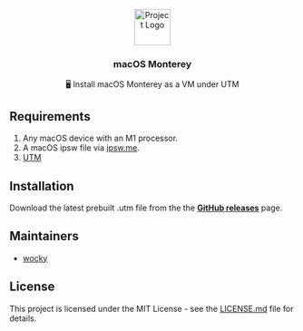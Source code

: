 <p align="center"><img src="https://upload.wikimedia.org/wikipedia/commons/thumb/1/1b/Apple_logo_grey.svg/1724px-Apple_logo_grey.svg.png" height="64" alt="Project Logo"></p>
<h3 align="center">macOS Monterey</h3>
<p align="center">🖥 Install macOS Monterey as a VM under UTM</p>

## Requirements

1. Any macOS device with an M1 processor.
2. A macOS ipsw file via [ipsw.me](https://ipsw.me/product/Mac).
3. [UTM](https://mac.getutm.app)

## Installation

Download the latest prebuilt .utm file from the the **[GitHub releases](https://github.com/pxzlzz/macos-monterey/releases)** page.

## Maintainers

* [wocky](https://github.com/Pxzlzzz)

## License

This project is licensed under the MIT License - see the [LICENSE.md](LICENSE.md) file for details.
